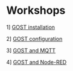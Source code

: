 # Workshops

1] <a href = "1_installation.md">GOST installation</a> 

2] <a href = "2_configuration.md">GOST configuration</a> 

3] <a href = "3_mqtt.md">GOST and MQTT</a>

4] <a href = "4_nodered.md">GOST and Node-RED</a>



